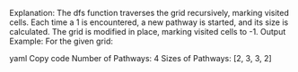 Explanation:
The dfs function traverses the grid recursively, marking visited cells.
Each time a 1 is encountered, a new pathway is started, and its size is calculated.
The grid is modified in place, marking visited cells to -1.
Output Example:
For the given grid:

yaml
Copy code
Number of Pathways: 4
Sizes of Pathways: [2, 3, 3, 2]
